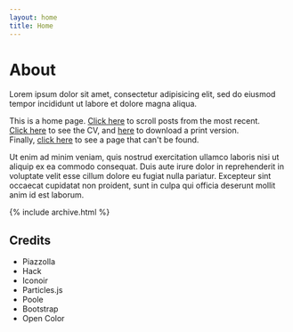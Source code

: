 ```yaml
---
layout: home
title: Home
---
```


# About

Lorem ipsum dolor sit amet, consectetur adipisicing elit, sed do eiusmod tempor incididunt ut labore et dolore magna aliqua.

This is a home page. [Click here](/posts) to scroll posts from the most recent.  
[Click here](/cv) to see the CV, and [here](/cv.pdf) to download a print version.  
Finally, [click here](/404) to see a page that can't be found.

Ut enim ad minim veniam, quis nostrud exercitation ullamco laboris nisi ut aliquip ex ea commodo consequat. Duis aute irure dolor in reprehenderit in voluptate velit esse cillum dolore eu fugiat nulla pariatur. Excepteur sint occaecat cupidatat non proident, sunt in culpa qui officia deserunt mollit anim id est laborum.

{% include archive.html %}

## Credits

-   Piazzolla
-   Hack
-   Iconoir
-   Particles.js
-   Poole
-   Bootstrap
-   Open Color
